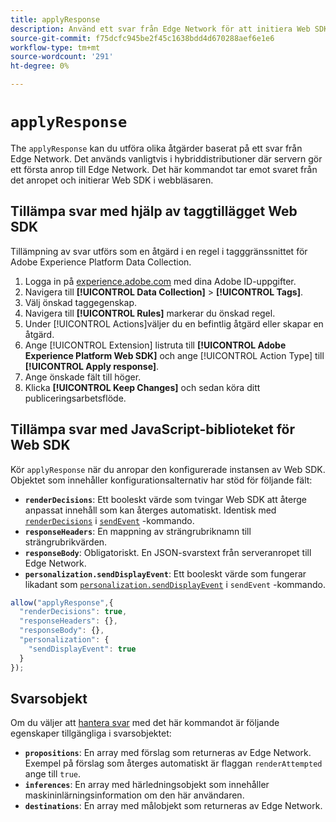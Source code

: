```yaml
---
title: applyResponse
description: Använd ett svar från Edge Network för att initiera Web SDK.
source-git-commit: f75dcfc945be2f45c1638bdd4d670288aef6e1e6
workflow-type: tm+mt
source-wordcount: '291'
ht-degree: 0%

---
```


# `applyResponse`

The `applyResponse` kan du utföra olika åtgärder baserat på ett svar från Edge Network. Det används vanligtvis i hybriddistributioner där servern gör ett första anrop till Edge Network. Det här kommandot tar emot svaret från det anropet och initierar Web SDK i webbläsaren.

## Tillämpa svar med hjälp av taggtillägget Web SDK

Tillämpning av svar utförs som en åtgärd i en regel i tagggränssnittet för Adobe Experience Platform Data Collection.

1. Logga in på [experience.adobe.com](https://experience.adobe.com) med dina Adobe ID-uppgifter.
1. Navigera till **[!UICONTROL Data Collection]** > **[!UICONTROL Tags]**.
1. Välj önskad taggegenskap.
1. Navigera till **[!UICONTROL Rules]** markerar du önskad regel.
1. Under [!UICONTROL Actions]väljer du en befintlig åtgärd eller skapar en åtgärd.
1. Ange [!UICONTROL Extension] listruta till **[!UICONTROL Adobe Experience Platform Web SDK]** och ange [!UICONTROL Action Type] till **[!UICONTROL Apply response]**.
1. Ange önskade fält till höger.
1. Klicka **[!UICONTROL Keep Changes]** och sedan köra ditt publiceringsarbetsflöde.

## Tillämpa svar med JavaScript-biblioteket för Web SDK

Kör `applyResponse` när du anropar den konfigurerade instansen av Web SDK. Objektet som innehåller konfigurationsalternativ har stöd för följande fält:

* **`renderDecisions`**: Ett booleskt värde som tvingar Web SDK att återge anpassat innehåll som kan återges automatiskt. Identisk med [`renderDecisions`](sendevent/renderdecisions.md) i [`sendEvent`](sendevent/overview.md) -kommando.
* **`responseHeaders`**: En mappning av strängrubriknamn till strängrubrikvärden.
* **`responseBody`**: Obligatoriskt. En JSON-svarstext från serveranropet till Edge Network.
* **`personalization.sendDisplayEvent`**: Ett booleskt värde som fungerar likadant som [`personalization.sendDisplayEvent`](sendevent/personalization.md) i `sendEvent` -kommando.

```js
allow("applyResponse",{
  "renderDecisions": true,
  "responseHeaders": {},
  "responseBody": {},
  "personalization": {
    "sendDisplayEvent": true
  }
});
```

## Svarsobjekt

Om du väljer att [hantera svar](command-responses.md) med det här kommandot är följande egenskaper tillgängliga i svarsobjektet:

* **`propositions`**: En array med förslag som returneras av Edge Network. Exempel på förslag som återges automatiskt är flaggan `renderAttempted` ange till `true`.
* **`inferences`**: En array med härledningsobjekt som innehåller maskininlärningsinformation om den här användaren.
* **`destinations`**: En array med målobjekt som returneras av Edge Network.
